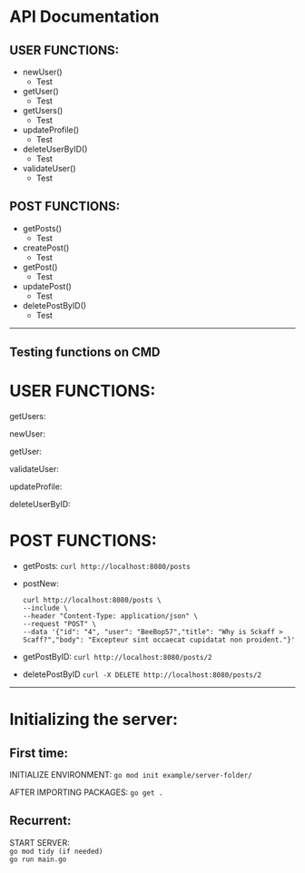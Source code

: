 # API Documentation
## USER FUNCTIONS:
* newUser()
    - Test
* getUser()
    - Test
* getUsers()
    - Test
* updateProfile()
    - Test
* deleteUserByID()
    - Test
* validateUser()
    - Test

## POST FUNCTIONS:
* getPosts()
    - Test
* createPost()
    - Test
* getPost()
    - Test
* updatePost()
    - Test
* deletePostByID()
    - Test

---

## Testing functions on CMD
# USER FUNCTIONS:
getUsers:

newUser:

getUser:

validateUser:

updateProfile:

deleteUserByID:


# POST FUNCTIONS:
- getPosts:
    `curl http://localhost:8080/posts`

- postNew:
    ```
    curl http://localhost:8080/posts \
    --include \
    --header "Content-Type: application/json" \
    --request "POST" \
    --data '{"id": "4", "user": "BeeBop57","title": "Why is Sckaff > Scaff?","body": "Excepteur sint occaecat cupidatat non proident."}'
    ```

- getPostByID:
    `curl http://localhost:8080/posts/2`

- deletePostByID
    `curl -X DELETE http://localhost:8080/posts/2`

---

# Initializing the server:
## First time:
INITIALIZE ENVIRONMENT:
    `go mod init example/server-folder/`

AFTER IMPORTING PACKAGES:
    `go get .`

## Recurrent:
START SERVER: \
    `go mod tidy (if needed)` \
    `go run main.go`